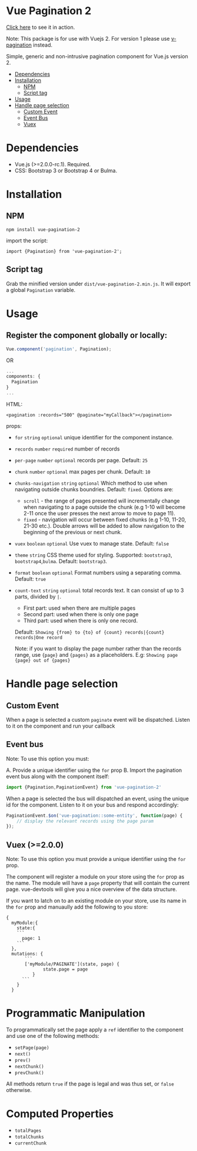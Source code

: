 # Vue Pagination 2

[Click here](https://jsfiddle.net/matfish2/c9wp2k63) to see it in action.

Note: This package is for use with Vuejs 2.
For version 1 please use [v-pagination](https://www.npmjs.com/package/v-pagination) instead.

Simple, generic and non-intrusive pagination component for Vue.js version 2.

- [Dependencies](#dependencies)
- [Installation](#installation)
  - [NPM](#npm)
  - [Script tag](#script-tag)
- [Usage](#usage)
- [Handle page selection](#handle-page-selection)
  - [Custom Event](#custom-event)
  - [Event Bus](#event-bus)
  - [Vuex](#vuex)

# Dependencies

* Vue.js (>=2.0.0-rc.1). Required.
* CSS: Bootstrap 3 or Bootstrap 4 or Bulma.

# Installation

## NPM

    npm install vue-pagination-2

import the script:

    import {Pagination} from 'vue-pagination-2';

## Script tag

Grab the minified version under `dist/vue-pagination-2.min.js`. 
It will export a global `Pagination` variable. 

# Usage

## Register the component globally or locally:

```js
Vue.component('pagination', Pagination);
```

OR

```js
...
components: {
  Pagination
}
...
```

HTML:
```vue
<pagination :records="500" @paginate="myCallback"></pagination>
```
props:

* `for` `string` `optional` unique identifier for the component instance.
* `records` `number` `required` number of records
* `per-page` `number` `optional` records per page. Default: `25`
* `chunk` `number` `optional` max pages per chunk. Default: `10`
* `chunks-navigation` `string` `optional` Which method to use when navigating outside chunks boundries. Default: `fixed`. Options are:  
  * `scroll` - the range of pages presented will incrementally change when navigating to a page outside the chunk (e.g 1-10 will become 2-11 once the user presses the next arrow to move to page 11). 
  * `fixed` - navigation will occur between fixed chunks (e.g 1-10, 11-20, 21-30 etc.). Double arrows will be added to allow navigation to the beginning of the previous or next chunk. 
* `vuex` `boolean` `optional` Use vuex to manage state. Default: `false`
* `theme` `string` CSS theme used for styling. Supported: `bootstrap3`, `bootstrap4`,`bulma`. Default: `bootstrap3`.
* `format` `boolean` `optional` Format numbers using a separating comma. Default: `true`
* `count-text` `string` `optional` total records text. It can consist of up to 3 parts, divided by `|`.
  * First part: used when there are multiple pages
  * Second part: used when there is only one page
  * Third part: used when there is only one record.

  Default: `Showing {from} to {to} of {count} records|{count} records|One record`

  Note: if you want to display the page number rather than the records range, use `{page}` and `{pages}` as a placeholders. 
  E.g: `Showing page {page} out of {pages}`


# Handle page selection

## Custom Event

When a page is selected a custom `paginate` event will be dispatched.
Listen to it on the component and run your callback

## Event bus

Note: To use this option you must: 

A. Provide a unique identifier using the `for` prop
B. Import the pagination event bus along with the component itself:

```js
import {Pagination,PaginationEvent} from 'vue-pagination-2'
```

When a page is selected the bus will dispatched an event, using the unique id for the component.
Listen to it on your bus and respond accordingly:

```js
PaginationEvent.$on('vue-pagination::some-entity', function(page) {
    // display the relevant records using the page param
});
```

## Vuex (>=2.0.0)

Note: To use this option you must provide a unique identifier using the `for` prop.

The component will register a module on your store using the `for` prop as the name.
The module will have a `page` property that will contain the current page.
vue-devtools will give you a nice overview of the data structure.

If you want to latch on to an existing module on your store, use its name in the `for` prop and manuaully add the following to you store:

    {
      myModule:{
        state:{
        ```
          page: 1
        ```
      },
      mutations: {
           ```
           ['myModule/PAGINATE'](state, page) {
                  state.page = page
              }
          ```
        }
      }

# Programmatic Manipulation

To programmatically set the page apply a `ref` identifier to the component and use one of the following methods:

* `setPage(page)`
* `next()`
* `prev()`
* `nextChunk()`
* `prevChunk()`

All methods return `true` if the page is legal and was thus set, or `false` otherwise.

# Computed Properties

* `totalPages`
* `totalChunks`
* `currentChunk`
